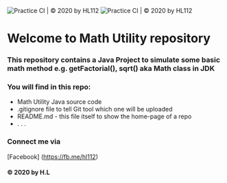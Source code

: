 ![Practice CI | © 2020 by HL112](https://github.com/hl112/math-util/workflows/Practice%20CI%20%7C%20%C2%A9%202020%20by%20HL112/badge.svg)
![Practice CI | © 2020 by HL112](https://github.com/hl112/math-util/workflows/Practice%20CI%20%7C%20%C2%A9%202020%20by%20HL112/badge.svg)


# Welcome to Math Utility repository 
### This repository contains a Java Project to simulate some basic math method e.g. getFactorial(), sqrt() aka Math class in JDK

### You will find in this repo:
* Math Utility Java source code
* .gitignore file to tell Git tool which one will be uploaded
* README.md - this file itself to show the home-page of a repo 
* . . .

### Connect me via
[Facebook] (https://fb.me/hl112)

#### © 2020 by H.L
